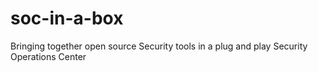 # soc-in-a-box
Bringing together open source Security tools in a plug and play Security Operations Center
